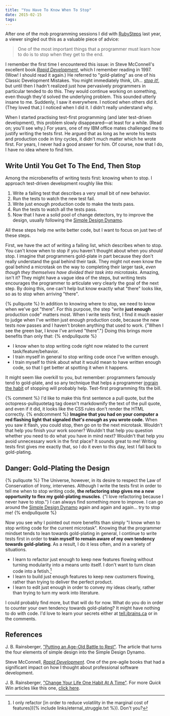 ```yaml
---
title: "You Have To Know When To Stop"
date: 2015-02-15
tags:
---
```

After one of the mob programming sessions I did with [RubySteps](https://www.rubysteps.com) last year, a viewer singled out this as a valuable piece of advice:

> One of the most important things that a programmer must learn how to do is to stop when they get to the end.

I remember the first time I encountered this issue: in Steve McConnell's excellent book [_Rapid Development_](https://link.jbrains.ca/1tU7uTW), which I remember reading in 1997. (Wow! I should read it again.) He referred to "gold-plating" as one of his Classic Development Mistakes. You might immediately think, _Uh... [stop it!](https://link.jbrains.ca/bob-newhart-stop-it)_, but until then I hadn't realized just how pervasively programmers in particular tended to do this. They would continue working on something, even though they'd solved the underlying problem. This sounded utterly insane to me. Suddenly, I saw it everywhere. I noticed when others did it. (They loved that.) I noticed when I did it. I didn't really understand why.

When I started practising test-first programming (and later test-driven development), this problem slowly disappeared&mdash;at least for a while. (Read on; you'll see why.) For years, one of my IBM office mates challenged me to justify writing the tests first. He argued that as long as he wrote his tests and production code in tiny cycles, it didn't much matter which he wrote first. For years, I never had a good answer for him. Of course, now that I do, I have no idea where to find him.

## Write Until You Get To The End, Then Stop

Among the microbenefits of writing tests first: knowing when to stop. I approach test-driven development roughly like this:

1. Write a failing test that describes a very small bit of new behavior.
1. Run the tests to watch the new test fail.
1. Write just enough production code to make the tests pass.
1. Run the tests to watch all the tests pass.
1. Now that I have a solid pool of change detectors, try to improve the design, usually following the [Simple Design Dynamo](/permalink/putting-an-age-old-battle-to-rest).

All these steps help me write better code, but I want to focus on just two of these steps.

First, we have the act of writing a failing list, which describes when to stop. You can't know when to stop if you haven't thought about when you _should_ stop. I imagine that programmers gold-plate in part because they don't really understand the goal behind their task. They might not even know the goal behind a microtask on the way to completing their larger task, _even though they themselves have divided their task into microtasks_. Amazing, isn't it? They might have a vague idea of the steps, but writing tests encourages the programmer to articulate very clearly the goal of the next step. By doing this, one can't help but know exactly what "there" looks like, so as to stop when arriving "there".

{% pullquote %}
In addition to knowing where to stop, we need to know when we've got "there". For this purpose, the step "write **just enough** production code" matters most. When I write tests first, I find it much easier to judge when I've written just enough production code, because the new tests now passes and I haven't broken anything that used to work. {"When I see the green bar, I know I've arrived "there"."} Doing this brings more benefits than only that:
{% endpullquote %}

* I know when to stop writing code right now related to the current task/feature/behavior.
* I train myself in general to stop writing code once I've written enough.
* I train myself to think about what it would mean to have written enough code, so that I get better at spotting it when it happens.

It might seem like overkill to you, but remember: programmers famously tend to gold-plate, and so any technique that helps a programmer [ingrain the habit](#quick-win) of stopping will probably help. Test-first programming fits the bill.

{% comment %}
I'd like to make this first sentence a pull quote, but the octopress-pullquotetag tag doesn't markdownify the text of the pull quote, and even if it did, it looks like the CSS rules don't render the HTML correctly.
{% endcomment %}
**Imagine that you had on your computer a red flashing light that signaled _that's enough_ as you wrote code.** When you saw it flash, you could stop, then go on to the next microtask. Wouldn't that help you finish your work sooner? Wouldn't that help you question whether you need to do what you have in mind next? Wouldn't that help you avoid unnecessary work in the first place? It sounds great to me! Writing tests first gives me exactly that, so I do it even to this day, lest I fall back to gold-plating.

## Danger: Gold-Plating the Design

{% pullquote %}
The Universe, however, in its desire to respect the Law of Conservation of Irony, intervenes. Although I write the tests first in order to tell me when to stop writing code, **the refactoring step gives me a new opportunity to flex my gold-plating muscles**. {"I love refactoring because I never have to stop."} I can always find something more to improve. I can go around the [Simple Design Dynamo](/permalink/putting-an-age-old-battle-to-rest) again and again and again... try to stop me!
{% endpullquote %}

Now you see why I pointed out more benefits than simply "I know when to stop writing code for the current microtask". Knowing that the programmer mindset tends to lean towards gold-plating in general, I continue to write tests first in order to **train myself to remain aware of my own tendency towards gold-plating**. As a result, I do it less often, and in a variety of situations.

* I learn to refactor just enough to keep new features flowing without turning modularity into a means unto itself. I don't want to turn clean code into a fetish.[^reduce-volatility]
* I learn to build just enough features to keep new customers flowing, rather than trying to deliver the perfect product.
* I learn to edit just enough in order to convey my ideas clearly, rather than trying to turn my work into literature.

[^reduce-volatility]: I only refactor [in order to reduce volatility in the marginal cost of features]({% include links/eternal_struggle.txt %}). Don't you?

I could probably find more, but that will do for now. What do you do in order to counter your own tendency towards gold-plating? It might have nothing to do with code. I'd love to learn your secrets either at [tell.jbrains.ca](https://tell.jbrains.ca) or in the comments.

## References

J. B. Rainsberger, ["Putting an Age-Old Battle to Rest"](/permalink/putting-an-age-old-battle-to-rest). The article that turns the four elements of simple design into the Simple Design Dynamo.

Steve McConnell, [_Rapid Development_](https://link.jbrains.ca/1tU7uTW). One of the pre-agile books that had a significant impact on how I thought about professional software development.

<a id="quick-win"></a>J. B. Rainsberger, ["Change Your Life One Habit At A Time"](https://blog.jbrains.ca/permalink/change-your-life-one-habit-at-a-time). For more _Quick Win_ articles like this one, [click here](https://sign-up.jbrains.ca).
